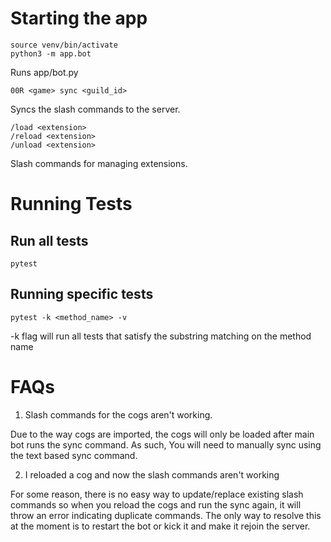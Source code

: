 # Starting the app
```
source venv/bin/activate
python3 -m app.bot
```
Runs app/bot.py

```
00R <game> sync <guild_id>
```
Syncs the slash commands to the server.

```
/load <extension>
/reload <extension>
/unload <extension>
```
Slash commands for managing extensions.

# Running Tests

## Run all tests
```
pytest
```

## Running specific tests
```
pytest -k <method_name> -v
```

-k flag will run all tests that satisfy the substring matching on the method name


# FAQs
1. Slash commands for the cogs aren't working.

Due to the way cogs are imported, the cogs will only be loaded after main bot runs the sync command.
As such, You will need to manually sync using the text based sync command.

2. I reloaded a cog and now the slash commands aren't working

For some reason, there is no easy way to update/replace existing slash commands so when you reload the cogs and run the sync again, it will throw an error indicating duplicate commands. The only way to resolve this at the moment is to restart the bot or kick it and make it rejoin the server.
